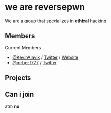 # we are reversepwn
We are a group that specializes in **ethical** hacking

## Members

Current Members
- [@KevinAlavik](https://github.com/kevinalavik) / [Twitter](https://twitter.com/pufferisadev) / [Website](https://puffer.is-a.dev)
- [@mrbeef777](https://github.com/mrbeef777) / [Twitter](https://twitter.com/mrbeef777)
## Projects


## Can i join
atm **no**
